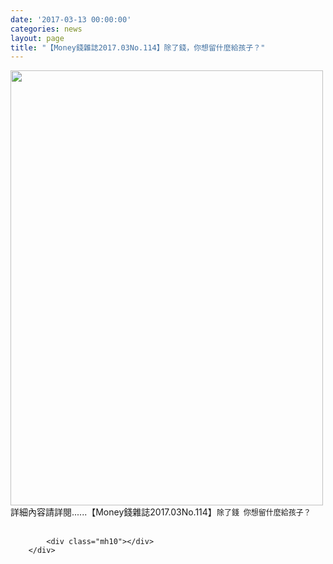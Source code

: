 ```yaml
---
date: '2017-03-13 00:00:00'
categories: news
layout: page
title: "【Money錢雜誌2017.03No.114】除了錢，你想留什麼給孩子？"
---
```


<div class="text">
			<div>
	<img alt="" src="http://lsapp.leishan.com.tw/UserFiles/images/Money%E9%8C%A2%E9%9B%9C%E8%AA%8C2017%E5%B9%B4%E4%B8%89%E6%9C%88No.114%20-%20%E9%99%A4%E4%BA%86%E9%8C%A2%20%20%E4%BD%A0%E6%83%B3%E7%95%99%E4%BB%80%E9%BA%BC%E7%B5%A6%E5%AD%A9%E5%AD%90%EF%BC%9F%282%29.jpg" style="width: 500px; height: 696px;"></div>
<div>
	<div>
		詳細內容請詳閱......【Money錢雜誌2017.03No.114】<span style="font-size: 9pt;">除了錢 &nbsp;你想留什麼給孩子？</span></div>
</div>
<div>
	&nbsp;</div>

			<div class="mh10"></div>
		</div>